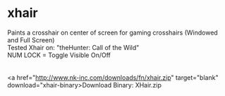 # xhair
Paints a crosshair on center of screen for gaming crosshairs (Windowed and Full Screen)<br/>
Tested Xhair on: "theHunter: Call of the Wild"<br/>
NUM LOCK = Toggle Visible On/Off<br/><br/>
<br/>
<a href="http://www.nk-inc.com/downloads/fn/xhair.zip" target="blank" download="xhair-binary>Download Binary: XHair.zip</a>
